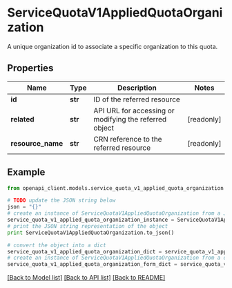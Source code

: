 # ServiceQuotaV1AppliedQuotaOrganization

A unique organization id to associate a specific organization to this quota.

## Properties
Name | Type | Description | Notes
------------ | ------------- | ------------- | -------------
**id** | **str** | ID of the referred resource | 
**related** | **str** | API URL for accessing or modifying the referred object | [readonly] 
**resource_name** | **str** | CRN reference to the referred resource | [readonly] 

## Example

```python
from openapi_client.models.service_quota_v1_applied_quota_organization import ServiceQuotaV1AppliedQuotaOrganization

# TODO update the JSON string below
json = "{}"
# create an instance of ServiceQuotaV1AppliedQuotaOrganization from a JSON string
service_quota_v1_applied_quota_organization_instance = ServiceQuotaV1AppliedQuotaOrganization.from_json(json)
# print the JSON string representation of the object
print ServiceQuotaV1AppliedQuotaOrganization.to_json()

# convert the object into a dict
service_quota_v1_applied_quota_organization_dict = service_quota_v1_applied_quota_organization_instance.to_dict()
# create an instance of ServiceQuotaV1AppliedQuotaOrganization from a dict
service_quota_v1_applied_quota_organization_form_dict = service_quota_v1_applied_quota_organization.from_dict(service_quota_v1_applied_quota_organization_dict)
```
[[Back to Model list]](../ccloud/README.md#documentation-for-models) [[Back to API list]](../ccloud/README.md#documentation-for-api-endpoints) [[Back to README]](../ccloud/README.md)


